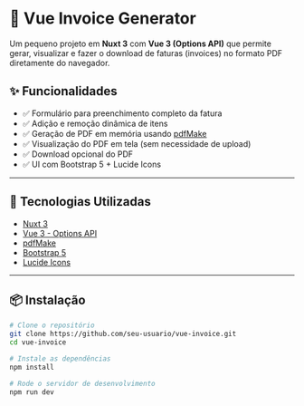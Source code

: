 # 📄 Vue Invoice Generator

Um pequeno projeto em **Nuxt 3** com **Vue 3 (Options API)** que permite gerar, visualizar e fazer o download de faturas (invoices) no formato PDF diretamente do navegador.

## ✨ Funcionalidades

- ✅ Formulário para preenchimento completo da fatura
- ✅ Adição e remoção dinâmica de itens
- ✅ Geração de PDF em memória usando [pdfMake](https://pdfmake.github.io/docs/)
- ✅ Visualização do PDF em tela (sem necessidade de upload)
- ✅ Download opcional do PDF
- ✅ UI com Bootstrap 5 + Lucide Icons

---

## 🚀 Tecnologias Utilizadas

- [Nuxt 3](https://nuxt.com/)
- [Vue 3 - Options API](https://vuejs.org/)
- [pdfMake](https://pdfmake.github.io/docs/)
- [Bootstrap 5](https://getbootstrap.com/)
- [Lucide Icons](https://lucide.dev/)

---

## 📦 Instalação

```bash
# Clone o repositório
git clone https://github.com/seu-usuario/vue-invoice.git
cd vue-invoice

# Instale as dependências
npm install

# Rode o servidor de desenvolvimento
npm run dev
```
